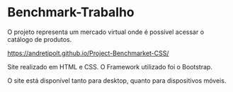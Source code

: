 # Benchmark-Trabalho

O projeto representa um mercado virtual onde é possível acessar o catálogo de produtos.

https://andretipolt.github.io/Project-Benchmarket-CSS/

Site realizado em HTML e CSS. O Framework utilizado foi o Bootstrap.

O site está disponível tanto para desktop, quanto para dispositivos móveis.
